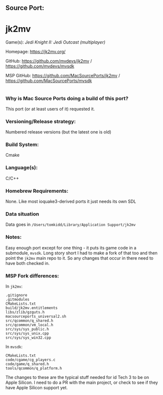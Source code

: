 ## Source Port:
# jk2mv

Game(s): *Jedi Knight II: Jedi Outcast (multiplayer)*

Homepage: https://jk2mv.org/

GitHub: https://github.com/mvdevs/jk2mv / https://github.com/mvdevs/mvsdk

MSP GitHub: https://github.com/MacSourcePorts/jk2mv / https://github.com/MacSourcePorts/mvsdk

#
### Why is Mac Source Ports doing a build of this port?
This port (or at least users of it) requested it. 

### Versioning/Release strategy:
Numbered release versions (but the latest one is old)

### Build System: 
Cmake

### Language(s):
C/C++

### Homebrew Requirements:

None. Like most ioquake3-derived ports it just needs its own SDL

### Data situation
Data goes in `/Users/tomkidd/Library/Application Support/jk2mv`

### Notes:
Easy enough port except for one thing - it puts its game code in a submodule, `mvsdk`. Long story short I had to make a fork of that too and then point the `jk2mv` main repo to it. So any changes that occur in there need to have both checked in. 

### MSP Fork differences:
In `jk2mv`:
```
.gitignore
.gitmodules
CMakeLists.txt
build/jk2mv.entitlements
libs/zlib/gzguts.h
macsourceports_universal2.sh
src/qcommon/q_shared.h
src/qcommon/vm_local.h
src/sys/sys_public.h
src/sys/sys_unix.cpp
src/sys/sys_win32.cpp
```

In `mvsdk`:
```
CMakeLists.txt
code/cgame/cg_players.c
code/game/q_shared.h
tools/qcommon/q_platform.h
```

The changes to these are the typical stuff needed for id Tech 3 to be on Apple Silicon. I need to do a PR with the main project, or check to see if they have Apple Silicon support yet. 